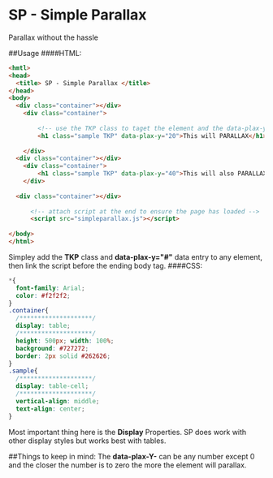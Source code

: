 # SP - Simple Parallax
Parallax without the hassle

##Usage
####HTML:
```html
<hmtl> 
<head>
  <title> SP - Simple Parallax </title>
</head>
<body>
  <div class="container"></div>
    <div class="container">
    
        <!-- use the TKP class to taget the element and the data-plax-y to define the amount of parallax -->
        <h1 class="sample TKP" data-plax-y="20">This will PARALLAX</h1>
        
    </div>
  <div class="container"></div>
    <div class="container">
        <h1 class="sample TKP" data-plax-y="40">This will also PARALLAX less</h1>
    </div>
    
  <div class="container"></div>
  
      <!-- attach script at the end to ensure the page has loaded -->
      <script src="simpleparallax.js"></script>
        
</body>
</html>
```
Simpley add the **TKP** class and **data-plax-y="#"** data entry to any element, then link the script before the ending body tag.
####CSS:

```css
*{
  font-family: Arial;
  color: #f2f2f2;
}
.container{
  /********************/
  display: table;
  /********************/
  height: 500px; width: 100%;
  background: #727272;
  border: 2px solid #262626;
}
.sample{
  /********************/
  display: table-cell;
  /********************/
  vertical-align: middle;
  text-align: center;
}
```

Most important thing here is the **Display** Properties. SP does work with other display styles but works best with tables.

##Things to keep in mind:
The **data-plax-Y-** can be any number except 0 and the closer the number is to zero the more the element will parallax.
